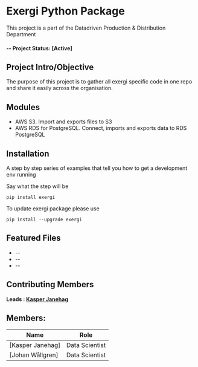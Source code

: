 # Exergi Python Package
This project is a part of the Datadriven Production & Distribution Department 

#### -- Project Status: [Active]

## Project Intro/Objective
The purpose of this project is to gather all exergi specific code in one repo and share it easily across the organisation. 

## Modules
* AWS S3. Import and exports files to S3
* AWS RDS for PostgreSQL. Connect, imports and exports data to RDS PostgreSQL

## Installation
A step by step series of examples that tell you how to get a development env running

Say what the step will be

```
pip install exergi
```

To update exergi package please use 

```
pip install --upgrade exergi 
```

## Featured Files
* --
* --
* --

## Contributing Members

**Leads : [Kasper Janehag](https://gitlab.stockholmexergi.io/kasper.janehag)**

## Members:

|Name     |  Role  | 
|---------|-----------------|
|[Kasper Janehag] | Data Scientist        |
|[Johan Wållgren] | Data Scientist         |